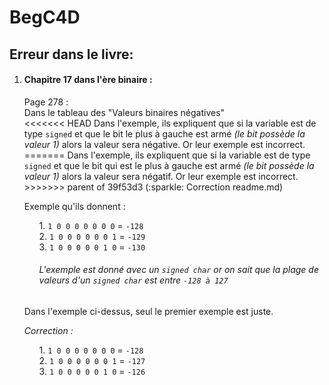 <h1>BegC4D</h1>
<h2>Erreur dans le livre:</h2>

<ol>
	<li>
		<h4>Chapitre 17 dans l'ère binaire :</h4>
		<p>
		Page 278 :<br />
		Dans le tableau des "Valeurs binaires négatives"<br />
<<<<<<< HEAD
		Dans l'exemple, ils expliquent que si la variable est de type <code>signed</code> et que le bit le plus à gauche est armé <i>(le bit possède la valeur 1)</i> alors la valeur sera négative. Or leur exemple est incorrect.
=======
		Dans l'exemple, ils expliquent que si la variable est de type <code>signed</code> et que le bit qui est le plus à gauche est armé <i>(le bit possède la valeur 1)</i> alors la valeur sera négatif. Or leur exemple est incorrect.
>>>>>>> parent of 39f53d3 (:sparkle: Correction readme.md)
		</p>
		<p>
		Exemple qu'ils donnent :
		<ol>
			1. <code>1 0 0 0 0 0 0 0</code> = <code>-128</code><br />
			2. <code>1 0 0 0 0 0 0 1</code> = <code>-129</code><br />
			3. <code>1 0 0 0 0 0 1 0</code> = <code>-130</code><br />
			<p>
			<h6><i>L'exemple est donné avec un <code>signed char</code> or on sait que la plage de valeurs d'un <code>signed char</code> est entre 				<code>-128 à 127</code></i></h6>
			</p>
		</ol>
		</p>
		<p>
		Dans l'exemple ci-dessus, seul le premier exemple est juste.
		</p>
		<i>Correction :</i>
		<p>
		<ol>
			1. <code>1 0 0 0 0 0 0 0</code> = <code>-128</code><br />
			2. <code>1 0 0 0 0 0 0 1</code> = <code>-127</code><br />
			3. <code>1 0 0 0 0 0 1 0</code> = <code>-126</code><br />
		</ol>
		</p>
	</li>
</ol>

